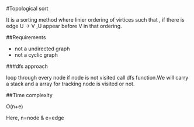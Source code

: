 #Topological sort

It is a sorting method where linier ordering of virtices such that , if there is edge U -> V ,U appear before V in that ordering.

##Requirements

* not a undirected graph
* not a cyclic graph

###dfs approach

loop through every node if node is not visited call dfs function.We will carry a stack and a array for tracking node is visited or not.

##Time complexity

O(n+e)
 
Here, n=node & e=edge